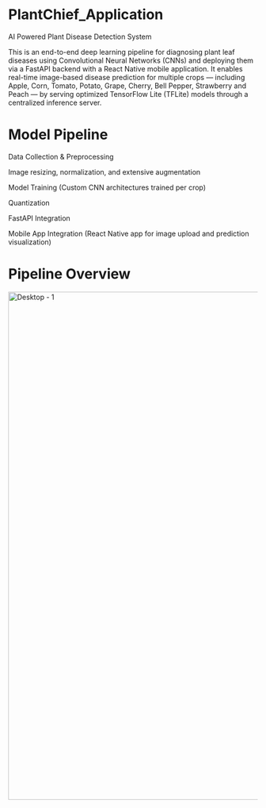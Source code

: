 # PlantChief_Application
AI Powered Plant Disease Detection System

This is an end-to-end deep learning pipeline for diagnosing plant leaf diseases using Convolutional Neural Networks (CNNs) and deploying them via a FastAPI backend with a React Native mobile application.
It enables real-time image-based disease prediction for multiple crops — including Apple, Corn, Tomato, Potato, Grape, Cherry, Bell Pepper, Strawberry and Peach — by serving optimized TensorFlow Lite (TFLite) models through a centralized inference server.

# Model Pipeline
Data Collection & Preprocessing

Image resizing, normalization, and extensive augmentation

Model Training (Custom CNN architectures trained per crop)

Quantization

FastAPI Integration

Mobile App Integration (React Native app for image upload and prediction visualization)

# Pipeline Overview

<img width="1440" height="1024" alt="Desktop - 1" src="https://github.com/user-attachments/assets/579e79ab-926a-496b-9940-191275aa1434" />

